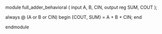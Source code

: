 module full_adder_behavioral (
  input A, B, CIN,
  output reg SUM, COUT
);

  always @ (A or B or CIN) begin
    {COUT, SUM} = A + B + CIN;
  end

endmodule
